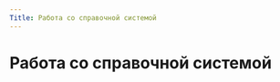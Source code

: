 ```yaml
---
Title: Работа со справочной системой
---
```



Работа со справочной системой
=============================
